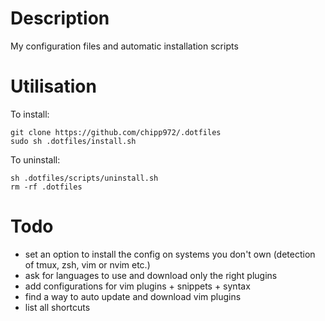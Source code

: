 # Description #
My configuration files and automatic installation scripts

# Utilisation #
To install:
```
git clone https://github.com/chipp972/.dotfiles
sudo sh .dotfiles/install.sh
```
To uninstall:
```
sh .dotfiles/scripts/uninstall.sh
rm -rf .dotfiles
```

# Todo #
*   set an option to install the config on systems
    you don't own (detection of tmux, zsh, vim or nvim etc.)
*   ask for languages to use and download only the right plugins
*   add configurations for vim plugins + snippets + syntax
*   find a way to auto update and download vim plugins
*   list all shortcuts
